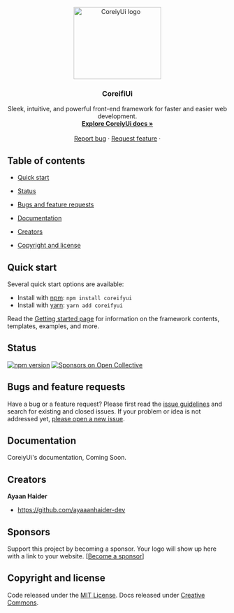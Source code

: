 <p align="center">
    <img src="https://i.ibb.co/Rg60qwP/Coreify.png" alt="CoreiyUi logo" width="200" height="165">
</p>

<h3 align="center">CoreifiUi</h3>

<p align="center">
  Sleek, intuitive, and powerful front-end framework for faster and easier web development.
  <br>
  <a href=""><strong>Explore CoreiyUi docs »</strong></a>
  <br>
  <br>
  <a href="https://github.com/ayaanhaider-dev/coreifyui/issues/new?assignees=-&labels=bug&template=bug_report.yml">Report bug</a>
  ·
  <a href="https://github.com/ayaanhaider-dev/coreifyui/issues/new?assignees=&labels=feature&template=feature_request.yml">Request feature</a>
  ·
</p>

## Table of contents

- [Quick start](#quick-start)
- [Status](#status)
- [Bugs and feature requests](#bugs-and-feature-requests)
- [Documentation](#documentation)

- [Creators](#creators)
- [Copyright and license](#copyright-and-license)

## Quick start

Several quick start options are available:

- Install with [npm](https://www.npmjs.com/): `npm install coreifyui`
- Install with [yarn](https://yarnpkg.com/): `yarn add coreifyui`

Read the [Getting started page](https://getCoreiyUi.com/docs/5.3/getting-started/introduction/) for information on the framework contents, templates, examples, and more.

## Status

[![npm version](https://img.shields.io/npm/v/coreifyui?logo=npm&logoColor=fff)](https://www.npmjs.com/package/coreifyui)
[![Sponsors on Open Collective](https://img.shields.io/opencollective/sponsors/coreifyui?logo=opencollective&logoColor=fff)](#sponsors)

## Bugs and feature requests

Have a bug or a feature request? Please first read the [issue guidelines](https://github.com/ayaanhaider-dev/coreifyui/blob/main/.github/CONTRIBUTING.md#using-the-issue-tracker) and search for existing and closed issues. If your problem or idea is not addressed yet, [please open a new issue](https://github.com/ayaanhaider-dev/coreifyui/issues/new/choose).

## Documentation

CoreiyUi's documentation, Coming Soon.

## Creators

**Ayaan Haider**

- <https://github.com/ayaaanhaider-dev>

## Sponsors

Support this project by becoming a sponsor. Your logo will show up here with a link to your website. [[Become a sponsor](https://opencollective.com/coreifyui#sponsor)]

## Copyright and license

Code released under the [MIT License](https://github.com/ayaanhaider-dev/coreifyui/blob/main/LICENSE). Docs released under [Creative Commons](https://creativecommons.org/licenses/by/3.0/).

